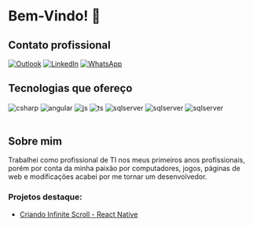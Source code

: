 # Bem-Vindo! 🎉

## Contato profissional
[![Outlook](https://img.shields.io/badge/Microsoft_Outlook-0078D4?style=for-the-badge&logo=microsoft-outlook&logoColor=white)](mailto:eduardorodriguesr@outlook.com)
[![LinkedIn](https://img.shields.io/badge/linkedin-%230077B5.svg?style=for-the-badge&logo=linkedin&logoColor=white)](https://www.linkedin.com/in/eduardo-rramos/)
[![WhatsApp](https://img.shields.io/badge/WhatsApp-25D366?style=for-the-badge&logo=whatsapp&logoColor=white)](https://web.whatsapp.com/send?phone=5516996037066&text=Olá%20Eduardo!)



## Tecnologias que ofereço

<div style="display: inline_block">
  <img align="center" alt="csharp" src="https://img.shields.io/badge/c%23-%23239120.svg?style=for-the-badge&logo=csharp&logoColor=white" />
  <img align="center" alt="angular" src="https://img.shields.io/badge/angular-%23DD0031.svg?style=for-the-badge&logo=angular&logoColor=white" />
  <img align="center" alt="js" src="https://img.shields.io/badge/JavaScript-F7DF1E?style=for-the-badge&logo=javascript&logoColor=black" />
  <img align="center" alt="ts" src="https://img.shields.io/badge/TypeScript-007ACC?style=for-the-badge&logo=typescript&logoColor=white" />
  <img align="center" alt="sqlserver" src="https://img.shields.io/badge/Microsoft%20SQL%20Server-CC2927?style=for-the-badge&logo=microsoft%20sql%20server&logoColor=white" />
  <img align="center" alt="sqlserver" src="https://img.shields.io/badge/git-%23F05033.svg?style=for-the-badge&logo=git&logoColor=white" />
  <img align="center" alt="sqlserver" src="https://img.shields.io/badge/lua-%232C2D72.svg?style=for-the-badge&logo=lua&logoColor=white" />
</div><br/>

## Sobre mim
Trabalhei como profissional de TI nos meus primeiros anos profissionais, porém por conta da minha paixão por computadores, jogos, páginas de web e modificações acabei por me tornar um desenvolvedor.

### Projetos destaque:
- [Criando Infinite Scroll - React Native](https://github.com/EduRRamoss)<br/>
